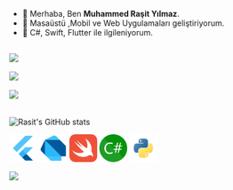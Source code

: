 - 👋 Merhaba, Ben **Muhammed Raşit Yılmaz**. 
- 👀 Masaüstü ,Mobil ve Web Uygulamaları geliştiriyorum.
- 🌱 C#, Swift, Flutter ile ilgileniyorum.
  
  
  



##
  <div>   

 <a href="mailto: yilmazrasitt@gmail.com" target="_blank"><img src="https://upload.wikimedia.org/wikipedia/commons/thumb/7/7e/Gmail_icon_%282020%29.svg/1024px-Gmail_icon_%282020%29.svg.png" height=45px target="_blank"></a>
  
  
  <a href="mailto: rasityilmaz@yaani.com" target="_blank"><img src="https://www.yaanimail.com/assets/img/common/logo.svg" target="_blank"></a>
  
  
<a href="https://www.linkedin.com/in/mrasityilmaz-1998/" target="_blank"><img src="https://img.shields.io/badge/-LinkedIn-%230077B5?style=for-the-badge&logo=linkedin&lo-goColor=white"   target="_blank"></a>   
</div>

  
##
<!---
mrasityilmaz/mrasityilmaz is a ✨ special ✨ repository because its `README.md` (this file) appears on your GitHub profile.
You can click the Preview link to take a look at your changes.        
---> 
![Rasit's GitHub stats](https://github-readme-stats.vercel.app/api?username=mrasityilmaz&count_private=true)

<code><img height="50" alt="flutter" src="https://raw.githubusercontent.com/github/explore/80688e429a7d4ef2fca1e82350fe8e3517d3494d/topics/flutter/flutter.png"></code>
<code><img height="50" alt="dart" src="https://raw.githubusercontent.com/github/explore/80688e429a7d4ef2fca1e82350fe8e3517d3494d/topics/dart/dart.png"></code>
<code><img height="50" alt="swift" src="https://raw.githubusercontent.com/github/explore/80688e429a7d4ef2fca1e82350fe8e3517d3494d/topics/swift/swift.png"></code>
<code><img height="50" alt="csharp" src="https://raw.githubusercontent.com/github/explore/80688e429a7d4ef2fca1e82350fe8e3517d3494d/topics/csharp/csharp.png"></code>
<code><img height="50" alt="python" src="https://raw.githubusercontent.com/github/explore/80688e429a7d4ef2fca1e82350fe8e3517d3494d/topics/python/python.png"></code>




<div>
<a align=right href="https://github.com/mrasityilmaz">

  <img src="https://shields-io-visitor-counter.herokuapp.com/badge?page=mrasityilmaz.mrasityilmaz&style=for-the-badge">
<a>
</div>


